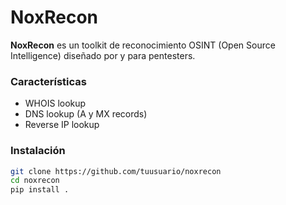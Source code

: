 # NoxRecon

**NoxRecon** es un toolkit de reconocimiento OSINT (Open Source Intelligence) diseñado por y para pentesters.  

### Características

- WHOIS lookup
- DNS lookup (A y MX records)
- Reverse IP lookup

### Instalación

```bash
git clone https://github.com/tuusuario/noxrecon
cd noxrecon
pip install .
